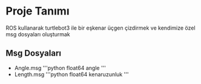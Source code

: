 # Proje Tanımı

ROS kullanarak turtlebot3 ile bir eşkenar üçgen çizdirmek ve kendimize özel msg dosyaları oluşturmak

## Msg Dosyaları
- Angle.msg
  '''python
  float64 angle
  '''
- Length.msg
  '''python
  float64 kenaruzunluk
  '''
